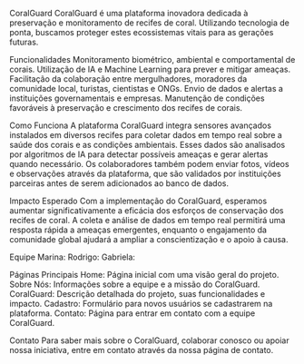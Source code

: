 CoralGuard
CoralGuard é uma plataforma inovadora dedicada à preservação e monitoramento de recifes de coral. Utilizando tecnologia de ponta, buscamos proteger estes ecossistemas vitais para as gerações futuras.

Funcionalidades
Monitoramento biométrico, ambiental e comportamental de corais.
Utilização de IA e Machine Learning para prever e mitigar ameaças.
Facilitação da colaboração entre mergulhadores, moradores da comunidade local, turistas, cientistas e ONGs.
Envio de dados e alertas a instituições governamentais e empresas.
Manutenção de condições favoráveis à preservação e crescimento dos recifes de corais.

Como Funciona
A plataforma CoralGuard integra sensores avançados instalados em diversos recifes para coletar dados em tempo real sobre a saúde dos corais e as condições ambientais. Esses dados são analisados por algoritmos de IA para detectar possíveis ameaças e gerar alertas quando necessário. Os colaboradores também podem enviar fotos, vídeos e observações através da plataforma, que são validados por instituições parceiras antes de serem adicionados ao banco de dados.

Impacto Esperado
Com a implementação do CoralGuard, esperamos aumentar significativamente a eficácia dos esforços de conservação dos recifes de coral. A coleta e análise de dados em tempo real permitirá uma resposta rápida a ameaças emergentes, enquanto o engajamento da comunidade global ajudará a ampliar a conscientização e o apoio à causa.

Equipe
Marina: 
Rodrigo: 
Gabriela: 

Páginas Principais
Home: Página inicial com uma visão geral do projeto.
Sobre Nós: Informações sobre a equipe e a missão do CoralGuard.
CoralGuard: Descrição detalhada do projeto, suas funcionalidades e impacto.
Cadastro: Formulário para novos usuários se cadastrarem na plataforma.
Contato: Página para entrar em contato com a equipe CoralGuard.

Contato
Para saber mais sobre o CoralGuard, colaborar conosco ou apoiar nossa iniciativa, entre em contato através da nossa página de contato.

